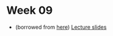 # Week 09

* (borrowed from [here](https://github.com/hse-ds/iad-applied-ds)) [Lecture slides](https://drive.google.com/file/d/1AzZ1FNGZnO-h5IPF-jYPSnWeTdfHMVg0/view?usp=sharing)

